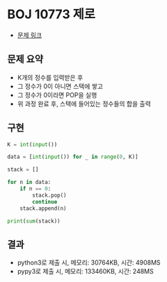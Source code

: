 # BOJ 10773 제로

- [문제 링크](https://www.acmicpc.net/problem/10773)

## 문제 요약

- K개의 정수를 입력받은 후
- 그 정수가 0이 아니면 스택에 쌓고
- 그 정수가 0이라면 POP을 실행
- 위 과정 완료 후, 스택에 들어있는 정수들의 합을 출력

## 구현

```python
K = int(input())

data = [int(input()) for _ in range(0, K)]

stack = []

for n in data:
    if n == 0:
        stack.pop()
        continue
    stack.append(n)

print(sum(stack))

```

## 결과

- python3로 제출 시, 메모리: 30764KB, 시간: 4908MS
- pypy3로 제출 시, 메모리: 133460KB, 시간: 248MS
